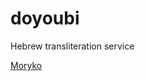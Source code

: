 doyoubi
=======

Hebrew transliteration service

[Moryko](https://raw.githubusercontent.com/SirAnthony/doyoubi/master/templates/static/sea.jpg)
